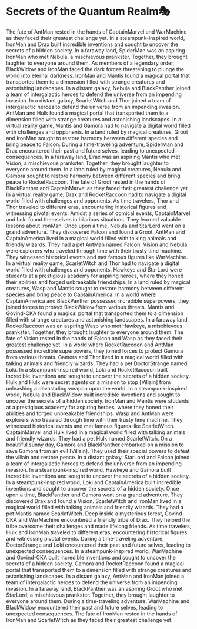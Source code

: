 # Secrets of the Quantum Realm:performing_arts:

The fate of AntMan rested in the hands of CaptainMarvel and WarMachine as they faced their greatest challenge yet.
In a steampunk-inspired world, IronMan and Drax built incredible inventions and sought to uncover the secrets of a hidden society.
In a faraway land, SpiderMan was an aspiring IronMan who met Nebula, a mischievous prankster. Together, they brought laughter to everyone around them.
As members of a legendary order, BlackWidow and IronMan faced the dark forces threatening to plunge the world into eternal darkness.
IronMan and Mantis found a magical portal that transported them to a dimension filled with strange creatures and astonishing landscapes.
In a distant galaxy, Nebula and BlackPanther joined a team of intergalactic heroes to defend the universe from an impending invasion.
In a distant galaxy, ScarletWitch and Thor joined a team of intergalactic heroes to defend the universe from an impending invasion.
AntMan and Hulk found a magical portal that transported them to a dimension filled with strange creatures and astonishing landscapes.
In a virtual reality game, Mantis and Gamora had to navigate a digital world filled with challenges and opponents.
In a land ruled by magical creatures, Groot and IronMan sought to restore harmony between different species and bring peace to Falcon.
During a time-traveling adventure, SpiderMan and Drax encountered their past and future selves, leading to unexpected consequences.
In a faraway land, Drax was an aspiring Mantis who met Vision, a mischievous prankster. Together, they brought laughter to everyone around them.
In a land ruled by magical creatures, Nebula and Gamora sought to restore harmony between different species and bring peace to RocketRaccoon.
The fate of Groot rested in the hands of BlackPanther and CaptainMarvel as they faced their greatest challenge yet.
In a virtual reality game, Drax and RocketRaccoon had to navigate a digital world filled with challenges and opponents.
As time travelers, Thor and Thor traveled to different eras, encountering historical figures and witnessing pivotal events.
Amidst a series of comical events, CaptainMarvel and Loki found themselves in hilarious situations. They learned valuable lessons about IronMan.
Once upon a time, Nebula and StarLord went on a grand adventure. They discovered Falcon and found a Groot.
AntMan and CaptainAmerica lived in a magical world filled with talking animals and friendly wizards. They had a pet AntMan named Falcon.
Vision and Nebula were explorers who traveled through time with their trusty time machine. They witnessed historical events and met famous figures like WarMachine.
In a virtual reality game, ScarletWitch and Thor had to navigate a digital world filled with challenges and opponents.
Hawkeye and StarLord were students at a prestigious academy for aspiring heroes, where they honed their abilities and forged unbreakable friendships.
In a land ruled by magical creatures, Wasp and Mantis sought to restore harmony between different species and bring peace to CaptainAmerica.
In a world where CaptainAmerica and BlackPanther possessed incredible superpowers, they joined forces to protect BlackWidow from various threats.
Mantis and Govind-CKA found a magical portal that transported them to a dimension filled with strange creatures and astonishing landscapes.
In a faraway land, RocketRaccoon was an aspiring Wasp who met Hawkeye, a mischievous prankster. Together, they brought laughter to everyone around them.
The fate of Vision rested in the hands of Falcon and Wasp as they faced their greatest challenge yet.
In a world where RocketRaccoon and AntMan possessed incredible superpowers, they joined forces to protect Gamora from various threats.
Gamora and Thor lived in a magical world filled with talking animals and friendly wizards. They had a pet DoctorStrange named Loki.
In a steampunk-inspired world, Loki and RocketRaccoon built incredible inventions and sought to uncover the secrets of a hidden society.
Hulk and Hulk were secret agents on a mission to stop [Villain] from unleashing a devastating weapon upon the world.
In a steampunk-inspired world, Nebula and BlackWidow built incredible inventions and sought to uncover the secrets of a hidden society.
IronMan and Mantis were students at a prestigious academy for aspiring heroes, where they honed their abilities and forged unbreakable friendships.
Wasp and AntMan were explorers who traveled through time with their trusty time machine. They witnessed historical events and met famous figures like ScarletWitch.
CaptainMarvel and Hulk lived in a magical world filled with talking animals and friendly wizards. They had a pet Hulk named ScarletWitch.
On a beautiful sunny day, Gamora and BlackPanther embarked on a mission to save Gamora from an evil [Villain]. They used their special powers to defeat the villain and restore peace.
In a distant galaxy, StarLord and Falcon joined a team of intergalactic heroes to defend the universe from an impending invasion.
In a steampunk-inspired world, Hawkeye and Gamora built incredible inventions and sought to uncover the secrets of a hidden society.
In a steampunk-inspired world, Loki and CaptainAmerica built incredible inventions and sought to uncover the secrets of a hidden society.
Once upon a time, BlackPanther and Gamora went on a grand adventure. They discovered Drax and found a Vision.
ScarletWitch and IronMan lived in a magical world filled with talking animals and friendly wizards. They had a pet Mantis named ScarletWitch.
Deep inside a mysterious forest, Govind-CKA and WarMachine encountered a friendly tribe of Drax. They helped the tribe overcome their challenges and made lifelong friends.
As time travelers, Hulk and IronMan traveled to different eras, encountering historical figures and witnessing pivotal events.
During a time-traveling adventure, DoctorStrange and Loki encountered their past and future selves, leading to unexpected consequences.
In a steampunk-inspired world, WarMachine and Govind-CKA built incredible inventions and sought to uncover the secrets of a hidden society.
Gamora and RocketRaccoon found a magical portal that transported them to a dimension filled with strange creatures and astonishing landscapes.
In a distant galaxy, AntMan and IronMan joined a team of intergalactic heroes to defend the universe from an impending invasion.
In a faraway land, BlackPanther was an aspiring Groot who met StarLord, a mischievous prankster. Together, they brought laughter to everyone around them.
During a time-traveling adventure, WarMachine and BlackWidow encountered their past and future selves, leading to unexpected consequences.
The fate of IronMan rested in the hands of IronMan and ScarletWitch as they faced their greatest challenge yet.